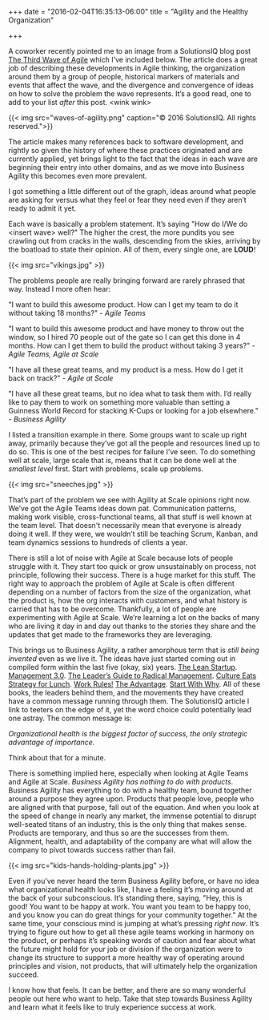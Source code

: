 +++
date = "2016-02-04T16:35:13-06:00"
title = "Agility and the Healthy Organization"

+++

A coworker recently pointed me to an image from a SolutionsIQ blog post [The Third Wave of Agile](http://www.solutionsiq.com/the-third-wave-of-agile/) which I’ve included below.  The article does a great job of describing these developments in Agile thinking, the organization around them by a group of people, historical markers of materials and events that affect the wave, and the divergence and convergence of ideas on how to solve the problem the wave represents.  It’s a good read, one to add to your list _after_ this post. &lt;wink wink>

{{< img src="waves-of-agility.png" caption="© 2016 SolutionsIQ. All rights reserved.">}}

The article makes many references back to software development, and rightly so given the history of where these practices originated and are currently applied, yet brings light to the fact that the ideas in each wave are beginning their entry into other domains, and as we move into Business Agility this becomes even more prevalent.

I got something a little different out of the graph, ideas around what people are asking for versus what they feel or fear they need even if they aren’t ready to admit it yet.

Each wave is basically a problem statement.  It’s saying "How do I/We do &lt;insert wave> well?"  The higher the crest, the more pundits you see crawling out from cracks in the walls, descending from the skies, arriving by the boatload to state their opinion.  All of them, every single one, are **LOUD**!

{{< img src="vikings.jpg" >}}

The problems people are really bringing forward are rarely phrased that way.  Instead I more often hear:

"I want to build this awesome product.  How can I get my team to do it without taking 18 months?" - _Agile Teams_

"I want to build this awesome product and have money to throw out the window, so I hired 70 people out of the gate so I can get this done in 4 months.  How can I get them to build the product without taking 3 years?" - _Agile Teams, Agile at Scale_

"I have all these great teams, and my product is a mess.  How do I get it back on track?" - _Agile at Scale_

"I have all these great teams, but no idea what to task them with.  I’d really like to pay them to work on something more valuable than setting a Guinness World Record for stacking K-Cups or looking for a job elsewhere." - _Business Agility_

I listed a transition example in there.  Some groups want to scale up right away, primarily because they’ve got all the people and resources lined up to do so.  This is one of the best recipes for failure I’ve seen.  To do something well at scale, large scale that is, means that it can be done well at the _smallest level_ first.  Start with problems, scale up problems.

{{< img src="sneeches.jpg" >}}

That’s part of the problem we see with Agility at Scale opinions right now.  We’ve got the Agile Teams ideas down pat.  Communication patterns, making work visible, cross-functional teams, all that stuff is well known at the team level.  That doesn't necessarily mean that everyone is already doing it well.  If they were, we wouldn’t still be teaching Scrum, Kanban, and team dynamics sessions to hundreds of clients a year.

There is still a lot of noise with Agile at Scale because lots of people struggle with it.  They start too quick or grow unsustainably on process, not principle, following their success.  There is a huge market for this stuff.  The right way to approach the problem of Agile at Scale is often different depending on a number of factors from the size of the organization, what the product is, how the org interacts with customers, and what history is carried that has to be overcome.  Thankfully, a lot of people are experimenting with Agile at Scale.  We’re learning a lot on the backs of many who are living it day in and day out thanks to the stories they share and the updates that get made to the frameworks they are leveraging.

This brings us to Business Agility, a rather amorphous term that is _still being invented_ even as we live it.  The ideas have just started coming out in compiled form within the last five (okay, six) years.  [The Lean Startup](http://theleanstartup.com/).  [Management 3.0](https://management30.com/).  [The Leader’s Guide to Radical Management](http://www.amazon.com/The-Leaders-Guide-Radical-Management/dp/0470548681).  [Culture Eats Strategy for Lunch](http://www.amazon.com/Culture-Eats-Strategy-Lunch-Coffman/dp/0615577962).  [Work Rules!](https://www.workrules.net/)  [The Advantage](http://www.tablegroup.com/oh).  [Start With Why](https://www.startwithwhy.com/).  All of these books, the leaders behind them, and the movements they have created have a common message running through them.  The SolutionsIQ article I link to teeters on the edge of it, yet the word choice could potentially lead one astray.  The common message is:

_Organizational health is the biggest factor of success, the only strategic advantage of importance._

Think about that for a minute.

There is something implied here, especially when looking at Agile Teams and Agile at Scale.  _Business Agility has nothing to do with products_.  Business Agility has everything to do with a healthy team, bound together around a purpose they agree upon.  Products that people love, people who are aligned with that purpose, fall out of the equation.  And when you look at the speed of change in nearly any market, the immense potential to disrupt well-seated titans of an industry, this is the only thing that makes sense.  Products are temporary, and thus so are the successes from them.  Alignment, health, and adaptability of the company are what will allow the company to pivot towards success rather than fail.

{{< img src="kids-hands-holding-plants.jpg" >}}

Even if you’ve never heard the term Business Agility before, or have no idea what organizational health looks like, I have a feeling it’s moving around at the back of your subconscious.  It’s standing there, saying, "Hey, this is good!  You want to be happy at work.  You want you team to be happy too, and you know you can do great things for your community together."  At the same time, your conscious mind is jumping at what’s pressing _right now_.  It’s trying to figure out how to get all these agile teams working in harmony on the product, or perhaps it’s speaking words of caution and fear about what the future might hold for your job or division if the organization were to change its structure to support a more healthy way of operating around principles and vision, not products, that will ultimately help the organization succeed.

I know how that feels.  It can be better, and there are so many wonderful people out here who want to help.  Take that step towards Business Agility and learn what it feels like to truly experience success at work.
